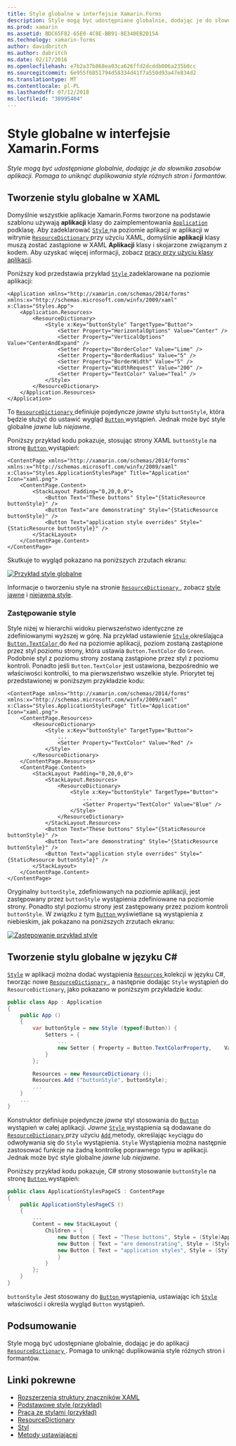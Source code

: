 ```yaml
---
title: Style globalne w interfejsie Xamarin.Forms
description: Style mogą być udostępniane globalnie, dodając je do słownika zasobów aplikacji. Pomaga to uniknąć duplikowania style różnych stron i formantów.
ms.prod: xamarin
ms.assetid: BDC65F82-65E0-4C8E-BB91-8E340EB2D15A
ms.technology: xamarin-forms
author: davidbritch
ms.author: dabritch
ms.date: 02/17/2016
ms.openlocfilehash: e7b2a37b868ea03ca626ffd2dcddb006a235b0cc
ms.sourcegitcommit: 6e955f6851794d58334d41f7a550d93a47e834d2
ms.translationtype: MT
ms.contentlocale: pl-PL
ms.lasthandoff: 07/12/2018
ms.locfileid: "38995404"
---
```

# <a name="global-styles-in-xamarinforms"></a>Style globalne w interfejsie Xamarin.Forms

_Style mogą być udostępniane globalnie, dodając je do słownika zasobów aplikacji. Pomaga to uniknąć duplikowania style różnych stron i formantów._

## <a name="creating-a-global-style-in-xaml"></a>Tworzenie stylu globalne w XAML

Domyślnie wszystkie aplikacje Xamarin.Forms tworzone na podstawie szablonu używają **aplikacji** klasy do zaimplementowania [ `Application` ](xref:Xamarin.Forms.Application) podklasę. Aby zadeklarować [ `Style` ](xref:Xamarin.Forms.Style) na poziomie aplikacji w aplikacji w witrynie [ `ResourceDictionary` ](xref:Xamarin.Forms.ResourceDictionary) przy użyciu XAML, domyślnie **aplikacji** klasy muszą zostać zastąpione w XAML **Aplikacji** klasy i skojarzone związanym z kodem. Aby uzyskać więcej informacji, zobacz [pracy przy użyciu klasy aplikacji](~/xamarin-forms/app-fundamentals/application-class.md).

Poniższy kod przedstawia przykład [ `Style` ](xref:Xamarin.Forms.Style) zadeklarowane na poziomie aplikacji:

```xaml
<Application xmlns="http://xamarin.com/schemas/2014/forms" xmlns:x="http://schemas.microsoft.com/winfx/2009/xaml" x:Class="Styles.App">
    <Application.Resources>
        <ResourceDictionary>
            <Style x:Key="buttonStyle" TargetType="Button">
                <Setter Property="HorizontalOptions" Value="Center" />
                <Setter Property="VerticalOptions" Value="CenterAndExpand" />
                <Setter Property="BorderColor" Value="Lime" />
                <Setter Property="BorderRadius" Value="5" />
                <Setter Property="BorderWidth" Value="5" />
                <Setter Property="WidthRequest" Value="200" />
                <Setter Property="TextColor" Value="Teal" />
            </Style>
        </ResourceDictionary>
    </Application.Resources>
</Application>
```

To [ `ResourceDictionary` ](xref:Xamarin.Forms.ResourceDictionary) definiuje pojedyncze *jawne* stylu `buttonStyle`, która będzie służyć do ustawić wygląd [ `Button` ](xref:Xamarin.Forms.Button) wystąpień. Jednak może być style globalne *jawne* lub *niejawne*.

Poniższy przykład kodu pokazuje, stosując strony XAML `buttonStyle` na stronę [ `Button` ](xref:Xamarin.Forms.Button) wystąpień:

```xaml
<ContentPage xmlns="http://xamarin.com/schemas/2014/forms" xmlns:x="http://schemas.microsoft.com/winfx/2009/xaml" x:Class="Styles.ApplicationStylesPage" Title="Application" Icon="xaml.png">
    <ContentPage.Content>
        <StackLayout Padding="0,20,0,0">
            <Button Text="These buttons" Style="{StaticResource buttonStyle}" />
            <Button Text="are demonstrating" Style="{StaticResource buttonStyle}" />
            <Button Text="application style overrides" Style="{StaticResource buttonStyle}" />
        </StackLayout>
    </ContentPage.Content>
</ContentPage>
```

Skutkuje to wygląd pokazano na poniższych zrzutach ekranu:

[![](application-images/application-styles-1.png "Przykład style globalne")](application-images/application-styles-1-large.png#lightbox "przykład style globalne")

Informacje o tworzeniu style na stronie [ `ResourceDictionary` ](xref:Xamarin.Forms.ResourceDictionary), zobacz [style jawne](~/xamarin-forms/user-interface/styles/explicit.md) i [niejawna style](~/xamarin-forms/user-interface/styles/implicit.md).

### <a name="overriding-styles"></a>Zastępowanie style

Style niżej w hierarchii widoku pierwszeństwo identyczne ze zdefiniowanymi wyższej w górę. Na przykład ustawienie [ `Style` ](xref:Xamarin.Forms.Style) określająca [ `Button.TextColor` ](xref:Xamarin.Forms.Button.TextColor) do `Red` na poziomie aplikacji, poziom zostaną zastąpione przez styl poziomu strony, która ustawia `Button.TextColor` do `Green`. Podobnie styl z poziomu strony zostaną zastąpione przez styl z poziomu kontroli. Ponadto jeśli `Button.TextColor` jest ustawiona, bezpośrednio we właściwości kontrolki, to ma pierwszeństwo wszelkie style. Priorytet tej przedstawionej w poniższym przykładzie kodu:

```xaml
<ContentPage xmlns="http://xamarin.com/schemas/2014/forms" xmlns:x="http://schemas.microsoft.com/winfx/2009/xaml" x:Class="Styles.ApplicationStylesPage" Title="Application" Icon="xaml.png">
    <ContentPage.Resources>
        <ResourceDictionary>
            <Style x:Key="buttonStyle" TargetType="Button">
                ...
                <Setter Property="TextColor" Value="Red" />
            </Style>
        </ResourceDictionary>
    </ContentPage.Resources>
    <ContentPage.Content>
        <StackLayout Padding="0,20,0,0">
            <StackLayout.Resources>
                <ResourceDictionary>
                    <Style x:Key="buttonStyle" TargetType="Button">
                        ...
                        <Setter Property="TextColor" Value="Blue" />
                    </Style>
                </ResourceDictionary>
            </StackLayout.Resources>
            <Button Text="These buttons" Style="{StaticResource buttonStyle}" />
            <Button Text="are demonstrating" Style="{StaticResource buttonStyle}" />
            <Button Text="application style overrides" Style="{StaticResource buttonStyle}" />
        </StackLayout>
    </ContentPage.Content>
</ContentPage>
```

Oryginalny `buttonStyle`, zdefiniowanych na poziomie aplikacji, jest zastępowany przez `buttonStyle` wystąpienia zdefiniowane na poziomie strony. Ponadto styl poziomu strony jest zastępowany przez poziom kontroli `buttonStyle`. W związku z tym [ `Button` ](xref:Xamarin.Forms.Button) wyświetlane są wystąpienia z niebieskim, jak pokazano na poniższych zrzutach ekranu:

[![](application-images/application-styles-2.png "Zastępowanie przykład style")](application-images/application-styles-2-large.png#lightbox "zastępowanie przykład style")

## <a name="creating-a-global-style-in-c35"></a>Tworzenie stylu globalne w języku C&#35;

[`Style`](xref:Xamarin.Forms.Style) w aplikacji można dodać wystąpienia [ `Resources` ](xref:Xamarin.Forms.VisualElement.Resources) kolekcji w języku C#, tworząc nowe [ `ResourceDictionary` ](xref:Xamarin.Forms.ResourceDictionary), a następnie dodając `Style` wystąpień do `ResourceDictionary`, jako pokazano w poniższym przykładzie kodu:

```csharp
public class App : Application
{
    public App ()
    {
        var buttonStyle = new Style (typeof(Button)) {
            Setters = {
                ...
                new Setter { Property = Button.TextColorProperty,    Value = Color.Teal }
            }
        };

        Resources = new ResourceDictionary ();
        Resources.Add ("buttonStyle", buttonStyle);
        ...
    }
    ...
}
```

Konstruktor definiuje pojedyncze *jawne* styl stosowania do [ `Button` ](xref:Xamarin.Forms.Button) wystąpień w całej aplikacji. *Jawne* [ `Style` ](xref:Xamarin.Forms.Style) wystąpienia są dodawane do [ `ResourceDictionary` ](xref:Xamarin.Forms.ResourceDictionary) przy użyciu [ `Add` ](xref:Xamarin.Forms.ResourceDictionary.Add(System.String,System.Object)) metody, określając `key`ciągu do odwoływania się do `Style` wystąpienia. `Style` Wystąpienia można następnie zastosować funkcje na żadną kontrolkę poprawnego typu w aplikacji. Jednak może być style globalne *jawne* lub *niejawne*.

Poniższy przykład kodu pokazuje, C# strony stosowanie `buttonStyle` na stronę [ `Button` ](xref:Xamarin.Forms.Button) wystąpień:

```csharp
public class ApplicationStylesPageCS : ContentPage
{
    public ApplicationStylesPageCS ()
    {
        ...
        Content = new StackLayout {
            Children = {
                new Button { Text = "These buttons", Style = (Style)Application.Current.Resources ["buttonStyle"] },
                new Button { Text = "are demonstrating", Style = (Style)Application.Current.Resources ["buttonStyle"] },
                new Button { Text = "application styles", Style = (Style)Application.Current.Resources ["buttonStyle"]
                }
            }
        };
    }
}
```

`buttonStyle` Jest stosowany do [ `Button` ](xref:Xamarin.Forms.Button) wystąpienia, ustawiając ich [ `Style` ](xref:Xamarin.Forms.VisualElement.Style) właściwości i określa wygląd `Button` wystąpień.

## <a name="summary"></a>Podsumowanie

Style mogą być udostępniane globalnie, dodając je do aplikacji [ `ResourceDictionary` ](xref:Xamarin.Forms.ResourceDictionary). Pomaga to uniknąć duplikowania style różnych stron i formantów.



## <a name="related-links"></a>Linki pokrewne

- [Rozszerzenia struktury znaczników XAML](~/xamarin-forms/xaml/xaml-basics/xaml-markup-extensions.md)
- [Podstawowe style (przykład)](https://developer.xamarin.com/samples/xamarin-forms/UserInterface/Styles/BasicStyles/)
- [Praca ze stylami (przykład)](https://developer.xamarin.com/samples/xamarin-forms/WorkingWithStyles/)
- [ResourceDictionary](xref:Xamarin.Forms.ResourceDictionary)
- [Styl](xref:Xamarin.Forms.Style)
- [Metody ustawiającej](xref:Xamarin.Forms.Setter)
